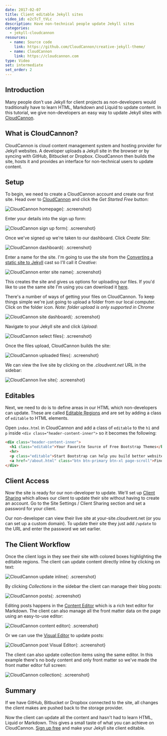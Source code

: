 ```yaml
---
date: 2017-02-07
title: Client editable Jekyll sites
video_id: e2cTcT_tVLc
description: Have non-technical people update Jekyll sites
categories:
  - jekyll-cloudcannon
resources:
  - name: Source code
    link: https://github.com/CloudCannon/creative-jekyll-theme/
  - name: CloudCannon
    link: https://cloudcannon.com
type: Video
set: intermediate
set_order: 2
---
```

## Introduction

Many people don’t use Jekyll for client projects as non-developers would traditionally have to learn HTML, Markdown and Liquid to update content. In this tutorial, we give non-developers an easy way to update Jekyll sites with [CloudCannon](https://cloudcannon.com).

## What is CloudCannon?

CloudCannon is cloud content management system and hosting provider for Jekyll websites. A developer uploads a Jekyll site in the browser or by syncing with GitHub, Bitbucket or Dropbox. CloudCannon then builds the site, hosts it and provides an interface for non-technical users to update content.

## Setup

To begin, we need to create a CloudCannon account and create our first site. Head over to [CloudCannon](https://cloudcannon.com) and click the *Get Started Free* button:

![CloudCannon homepage](/images/tutorials/client-editing/cloudcannon-homepage.png){: .screenshot}

Enter your details into the sign up form:

![CloudCannon sign up form](/images/tutorials/client-editing/sign-up.png){: .screenshot}

Once we've signed up we're taken to our dashboard. Click *Create Site*:

![CloudCannon dashboard](/images/tutorials/client-editing/dashboard.png){: .screenshot}

Enter a name for the site. I'm going to use the site from the [Converting a static site to Jekyll](/jekyll-casts/converting-a-static-site-to-jekyll/) cast so I'll call it *Creative*:

![CloudCannon enter site name](/images/tutorials/client-editing/enter-site-name.png){: .screenshot}

This creates the site and gives us options for uploading our files. If you'd like to use the same site I'm using you can download it [here](https://github.com/CloudCannon/creative-jekyll-theme/archive/master.zip).

There's a number of ways of getting your files on CloudCannon. To keep things simple we're just going to upload a folder from our local computer. Click on the folder icon. *Note: folder upload is only supported in Chrome*

![CloudCannon site dashboard](/images/tutorials/client-editing/site-dashboard.png){: .screenshot}

Navigate to your Jekyll site and click *Upload*:

![CloudCannon select files](/images/tutorials/client-editing/select-files.png){: .screenshot}

Once the files upload, CloudCannon builds the site:

![CloudCannon uploaded files](/images/tutorials/client-editing/uploaded-files.png){: .screenshot}

We can view the live site by clicking on the _.cloudvent.net_ URL in the sidebar:

![CloudCannon live site](/images/tutorials/client-editing/creative-template.png){: .screenshot}

## Editables

Next, we need to do is to define areas in our HTML which non-developers can update. These are called [Editable Regions](https://docs.cloudcannon.com/editing/editable-regions/) and are set by adding a class of `editable` to HTML elements.

Open `index.html` in CloudCannon and add a class of `editable` to the `h1` and `p` inside `<div class="header-content-inner">` so it becomes the following:

~~~ html
<div class="header-content-inner">
  <h1 class="editable">Your Favorite Source of Free Bootstrap Themes</h1>
  <hr>
  <p class="editable">Start Bootstrap can help you build better websites using the Bootstrap CSS framework! Just download your template and start going, no strings attached!</p>
  <a href="/about.html" class="btn btn-primary btn-xl page-scroll">Find Out More</a>
</div>
~~~

## Client Access

Now the site is ready for our non-developer to update. We'll set up [Client Sharing](https://docs.cloudcannon.com/sharing/client-sharing/) which allows our client to update their site without having to create an account. Go to the Site Settings / Client Sharing section and set a password for your client.

Our non-developer can view their live site at your-site.cloudvent.net (or you can set up a custom domain). To update their site they just add `/update` to the URL and enter the password we set earlier.

## The Client Workflow

Once the client logs in they see their site with colored boxes highlighting the editable regions. The client can update content directly inline by clicking on text:

![CloudCannon update inline](/images/tutorials/client-editing/update-inline.png){: .screenshot}

By clicking _Collections_ in the sidebar the client can manage their blog posts:

![CloudCannon posts](/images/tutorials/client-editing/posts.png){: .screenshot}

Editing posts happens in the [Content Editor](https://docs.cloudcannon.com/editing/content-editor/) which is a rich text editor for Markdown. The client can also manage all the front matter data on the page using an easy-to-use editor:

![CloudCannon content editor](/images/tutorials/client-editing/content-editor.png){: .screenshot}

Or we can use the [Visual Editor](https://docs.cloudcannon.com/editing/visual-editor/) to update posts:

![CloudCannon post Visual Editor](/images/tutorials/client-editing/blog-visual-editor.png){: .screenshot}

The client can also update collection items using the same editor. In this example there's no body content and only front matter so we've made the front matter editor full screen:

![CloudCannon collection](/images/tutorials/client-editing/collection.png){: .screenshot}

## Summary

If we have GitHub, Bitbucket or Dropbox connected to the site, all changes the client makes are pushed back to the storage provider.

Now the client can update all the content and hasn't had to learn HTML, Liquid or Markdown. This gives a small taste of what you can achieve on CloudCannon. [Sign up free](https://app.cloudcannon.com/users/sign_up) and make your Jekyll site client editable.
